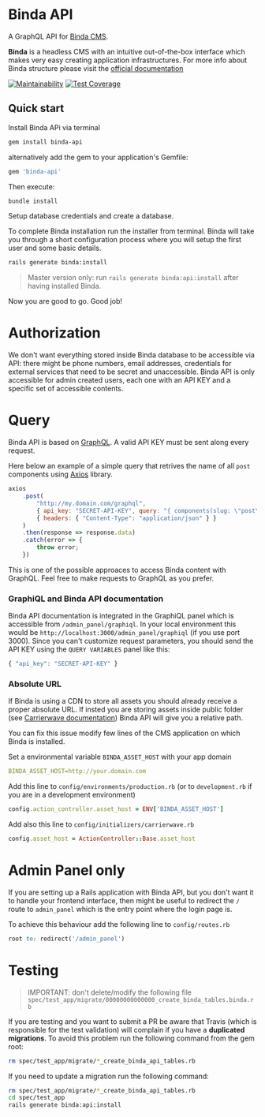 # Binda API
A GraphQL API for [Binda CMS](http://github.com/lacolonia/binda).

**Binda** is a headless CMS with an intuitive out-of-the-box interface which makes very easy creating application infrastructures. For more info about Binda structure please visit the [official documentation](http://www.rubydoc.info/gems/binda)

[![Maintainability](https://api.codeclimate.com/v1/badges/8c8979a94925e73c89b5/maintainability)](https://codeclimate.com/github/BindaCMS/binda-api/maintainability)
[![Test Coverage](https://api.codeclimate.com/v1/badges/8c8979a94925e73c89b5/test_coverage)](https://codeclimate.com/github/BindaCMS/binda-api/test_coverage)

## Quick start

Install Binda APi via terminal

```bash
gem install binda-api
```

alternatively add the gem to your application's Gemfile:

```ruby
gem 'binda-api'
```

Then execute:

```bash
bundle install
```

Setup database credentials and create a database.

To complete Binda installation run the installer from terminal. Binda will take you through a short configuration process where you will setup the first user and some basic details.

```bash
rails generate binda:install
```

> Master version only: run `rails generate binda:api:install` after having installed Binda. 
  


Now you are good to go. Good job!

# Authorization
We don't want everything stored inside Binda database to be accessible via API: there might be phone numbers, email addresses, credentials for external services that need to be secret and unaccessible.
Binda API is only accessible for admin created users, each one with an API KEY and a specific set of accessible contents.

# Query
Binda API is based on [GraphQL](https://graphql.org).
A valid API KEY must be sent along every request.

Here below an example of a simple query that retrives the name of all `post` components using [Axios](https://github.com/axios/axios) library. 

```javascript
axios
	.post(
		"http://my.domain.com/graphql",
		{ api_key: "SECRET-API-KEY", query: "{ components(slug: \"post\"){ edges { node { name } } }}" },
		{ headers: { "Content-Type": "application/json" } }
	)
	.then(response => response.data)
	.catch(error => {
		throw error;
	})
```

This is one of the possible approaces to access Binda content with GraphQL. Feel free to make requests to GraphQL as you prefer.

### GraphiQL and Binda API documentation
Binda API documentation is integrated in the GraphiQL panel which is accessible from `/admin_panel/graphiql`. In your local environment this would be `http://localhost:3000/admin_panel/graphiql` (if you use port 3000).
Since you can't customize request parameters, you should send the API KEY using the `QUERY VARIABLES` panel like this: 

```javascript
{ "api_key": "SECRET-API-KEY" }
```

### Absolute URL
If Binda is using a CDN to store all assets you should already receive a proper absolute URL. If insted you are storing assets inside public folder (see [Carrierwave documentation](https://github.com/carrierwaveuploader/carrierwave#configuring-carrierwave)) Binda API will give you a relative path.

You can fix this issue modify few lines of the CMS application on which Binda is installed.

Set a environmental variable `BINDA_ASSET_HOST` with your app domain

```yaml
BINDA_ASSET_HOST=http://your.domain.com
```

Add this line to `config/environments/production.rb` (or to `development.rb` if you are in a development environment)

```ruby
config.action_controller.asset_host = ENV['BINDA_ASSET_HOST']
```

Add also this line to `config/initializers/carrierwave.rb`

```ruby
config.asset_host = ActionController::Base.asset_host
```

# Admin Panel only

If you are setting up a Rails application with Binda API, but you don't want it to handle your frontend interface, then might  be useful to redirect the `/` route to `admin_panel` which is the entry point where the login page is.

To achieve this behaviour add the following line to `config/routes.rb`

```ruby
root to: redirect('/admin_panel')
```

# Testing

> IMPORTANT: don't delete/modify the following file `spec/test_app/migrate/00000000000000_create_binda_tables.binda.rb`

If you are testing and you want to submit a PR be aware that Travis (which is responsible for the test validation) will complain if you have a **duplicated migrations**. To avoid this problem run the following command from the gem root:

```bash
rm spec/test_app/migrate/*_create_binda_api_tables.rb
```  

If you need to update a migration run the following command:

```bash
rm spec/test_app/migrate/*_create_binda_api_tables.rb
cd spec/test_app
rails generate binda:api:install
```  
